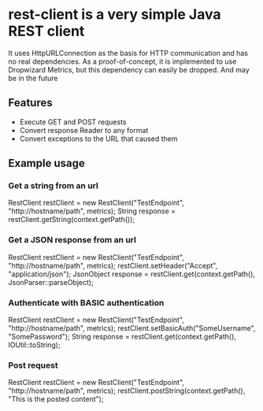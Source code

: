 # rest-client is a very simple Java REST client

It uses HttpURLConnection as the basis for HTTP communication
and has no real dependencies. As a proof-of-concept, it is
implemented to use Dropwizard Metrics, but this dependency
can easily be dropped. And may be in the future

## Features

* Execute GET and POST requests
* Convert response Reader to any format
* Convert exceptions to the URL that caused them

## Example usage


### Get a string from an url

  RestClient restClient = new RestClient("TestEndpoint", "http://hostname/path", metrics);
  String response = restClient.getString(context.getPath());
  
### Get a JSON response from an url

  RestClient restClient = new RestClient("TestEndpoint", "http://hostname/path", metrics);
	restClient.setHeader("Accept", "application/json");
  JsonObject response = restClient.get(context.getPath(), JsonParser::parseObject);

### Authenticate with BASIC authentication

  RestClient restClient = new RestClient("TestEndpoint", "http://hostname/path", metrics);
	restClient.setBasicAuth("SomeUsername", "SomePassword");
	String response = restClient.get(context.getPath(), IOUtil::toString);

### Post request

  RestClient restClient = new RestClient("TestEndpoint", "http://hostname/path", metrics);
  restClient.postString(context.getPath(), "This is the posted content");
